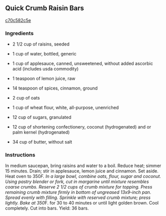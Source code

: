 ## Quick Crumb Raisin Bars

[c70c582c5e](http://www.food.com/recipe/quick-crumb-raisin-bars-83805)

### Ingredients

 - 2 1/2 cup of raisins, seeded

 - 1 cup of water, bottled, generic

 - 1 cup of applesauce, canned, unsweetened, without added ascorbic acid (includes usda commodity)

 - 1 teaspoon of lemon juice, raw

 - 14 teaspoon of spices, cinnamon, ground

 - 2 cup of oats

 - 1 cup of wheat flour, white, all-purpose, unenriched

 - 12 cup of sugars, granulated

 - 12 cup of shortening confectionery, coconut (hydrogenated) and or palm kernel (hydrogenated)

 - 34 cup of butter, without salt

### Instructions

In medium saucepan, bring raisins and water to a boil. Reduce heat; simmer 15 minutes. Drain; stir in applesauce, lemon juice and cinnamon. Set aside. Heat oven to 350*F. In a large bowl, combine oats, flour, sugar and coconut. Using pastry blender or fork, cut in margarine until mixture resembles coarse crumbs. Reserve 2 1/2 cups of crumb mixture for topping. Press remaining crumb mixture firmly in bottom of ungreased 13x9-inch pan. Spread evenly with filling. Sprinkle with reserved crumb mixture; press lightly. Bake at 350*F. for 30 to 40 minutes or until light golden brown. Cool completely. Cut into bars. Yield: 36 bars.